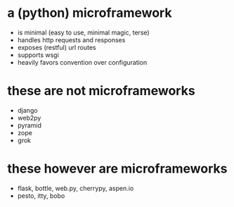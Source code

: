 <!SLIDE bullets transition=fade>

# a (python) microframework

* is minimal (easy to use, minimal magic, terse)
* handles http requests and responses
* exposes (restful) url routes
* supports wsgi
* heavily favors convention over configuration

<!SLIDE bullets transition=fade>

# these are not microframeworks

* django
* web2py
* pyramid
* zope
* grok

<!SLIDE bullets transition=fade>

# these however are microframeworks

* flask, bottle, web.py, cherrypy, aspen.io
* pesto, itty, bobo
